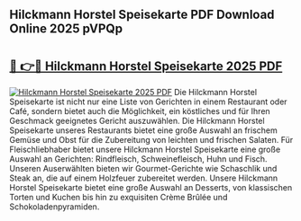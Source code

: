 ## Hilckmann Horstel Speisekarte PDF Download Online 2025 pVPQp

# <h2><a href="http://gc8ugc.nevu.top/?p=Hilckmann+Horstel+Speisekarte">🔗 👉🔴 Hilckmann Horstel Speisekarte 2025 PDF</a></h2>

[![Hilckmann Horstel Speisekarte 2025 PDF](https://i.imgur.com/dBaPXMq.png)](http://gc8ugc.nevu.top/?p=Hilckmann+Horstel+Speisekarte)
Die Hilckmann Horstel Speisekarte ist nicht nur eine Liste von Gerichten in einem Restaurant oder Café, sondern bietet auch die Möglichkeit, ein köstliches und für Ihren Geschmack geeignetes Gericht auszuwählen. Die Hilckmann Horstel Speisekarte unseres Restaurants bietet eine große Auswahl an frischem Gemüse und Obst für die Zubereitung von leichten und frischen Salaten. Für Fleischliebhaber bietet unsere Hilckmann Horstel Speisekarte eine große Auswahl an Gerichten: Rindfleisch, Schweinefleisch, Huhn und Fisch. Unseren Auserwählten bieten wir Gourmet-Gerichte wie Schaschlik und Steak an, die auf einem Holzfeuer zubereitet werden. Unsere Hilckmann Horstel Speisekarte bietet eine große Auswahl an Desserts, von klassischen Torten und Kuchen bis hin zu exquisiten Crème Brûlée und Schokoladenpyramiden.
